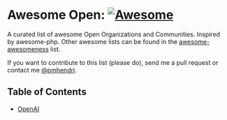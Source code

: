 # Awesome Open: [![Awesome](https://cdn.rawgit.com/sindresorhus/awesome/d7305f38d29fed78fa85652e3a63e154dd8e8829/media/badge.svg)](https://github.com/paulhendricks/awesome-open)

A curated list of awesome Open Organizations and Communities. Inspired by awesome-php.
Other awesome lists can be found in the [awesome-awesomeness](https://github.com/bayandin/awesome-awesomeness) list.

If you want to contribute to this list (please do), send me a pull request or contact me [@pmhendri](https://www.twitter.com/pmhendri).

## Table of Contents

* [OpenAI](https://github.com/openai)
